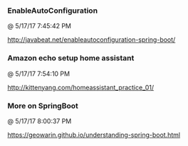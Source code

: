 ﻿

### EnableAutoConfiguration
@ 5/17/17 7:45:42 PM

http://javabeat.net/enableautoconfiguration-spring-boot/



### Amazon echo setup home assistant
@ 5/17/17 7:54:10 PM

http://kittenyang.com/homeassistant_practice_01/



### More on SpringBoot
@ 5/17/17 8:00:37 PM

https://geowarin.github.io/understanding-spring-boot.html

